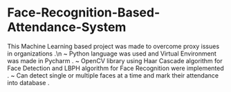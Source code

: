 # Face-Recognition-Based-Attendance-System

 This Machine Learning based project was made to overcome proxy issues in organizations .\n 
~ Python language was used and Virtual Environment was made in Pycharm .
~ OpenCV library using Haar Cascade algorithm for Face Detection and LBPH algorithm for Face Recognition were implemented .
~ Can detect single or multiple faces at a time and mark their attendance into database .
